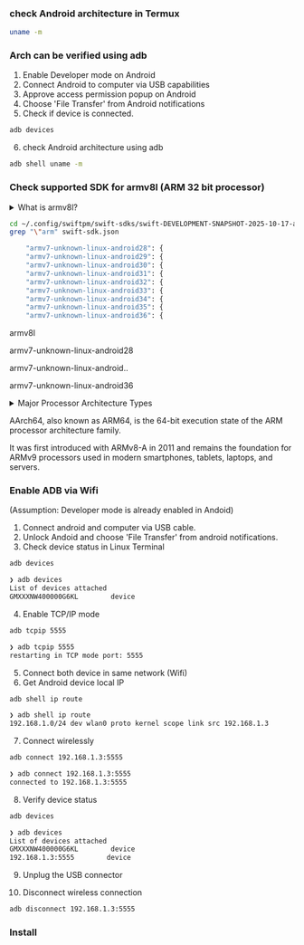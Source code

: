 ### check Android architecture in Termux

```bash
uname -m
```

### Arch can be verified using adb

1. Enable Developer mode on Android
2. Connect Android to computer via USB capabilities
3. Approve access permission popup on Android
4. Choose 'File Transfer' from Android notifications
5. Check if device is connected.

```bash
adb devices
```
6. check Android architecture using adb
```bash
adb shell uname -m
```

### Check supported SDK for armv8l (ARM 32 bit processor)

<details>
  <summary>What is armv8l?</summary>

| Part    | Meaning                  | Explanation                                                                                                                                                |
| ------- | ------------------------ | ---------------------------------------------------------------------------------------------------------------------------------------------------------- |
| **arm** | **Architecture family**  | Refers to ARM CPUs — the *Reduced Instruction Set Computing (RISC)* family developed by ARM Ltd.                                                           |
| **v8**  | **Architecture version** | Indicates **ARMv8**, the 8th generation of the ARM architecture. Introduced 64-bit support (AArch64) along with backward-compatible 32-bit mode (AArch32). |
| **l**   | **Endianness indicator** | The letter `l` stands for **little-endian**, meaning the least significant byte is stored first in memory.                                                 |


Context: Why it sometimes shows up as armv8l (not armv8a)

armv8a → official architecture name (A-profile CPUs, supports 64-bit AArch64).

armv8l → what Linux reports when the CPU supports ARMv8, but the kernel and userland are running in 32-bit (AArch32) mode.

In other words:

armv8l = ARMv8 hardware, 32-bit operating mode (little-endian)

So armv8l essentially describes a 32-bit ARMv8 little-endian runtime environment — a 64-bit CPU running 32-bit code.

</details>

```bash
cd ~/.config/swiftpm/swift-sdks/swift-DEVELOPMENT-SNAPSHOT-2025-10-17-a-android-0.1.artifactbundle/swift-android
grep "\"arm" swift-sdk.json
```

```bash
    "armv7-unknown-linux-android28": {
    "armv7-unknown-linux-android29": {
    "armv7-unknown-linux-android30": {
    "armv7-unknown-linux-android31": {
    "armv7-unknown-linux-android32": {
    "armv7-unknown-linux-android33": {
    "armv7-unknown-linux-android34": {
    "armv7-unknown-linux-android35": {
    "armv7-unknown-linux-android36": {
```

armv8l

armv7-unknown-linux-android28

armv7-unknown-linux-android..

armv7-unknown-linux-android36


<details>
  <summary>Major Processor Architecture Types</summary>


#### Major Processor Architecture Types

1. RISC (Reduced Instruction Set Computing)
2. CISC (Complex Instruction Set Computing)
3. x86 Architecture
 	- Developed by Intel
 	- x86 is a CISC-based architecture dominating PCs and workstations
 	- 64-bit variant, known as x86-64 or AMD64
 	- x86-64 or AMD64, extends memory addressing capabilities and performance while maintaining backward compatibility with 32-bit systems
4. ARM Architecture
	- ARM (Advanced RISC Machine) is a widely used RISC-based architecture 
	- energy efficiency and scalability
	- It exists in multiple profiles
		a) A-Profile: For high-performance applications (e.g., smartphones, laptops).
		b) R-Profile: For real-time and safety-critical systems.
		c) M-Profile: For microcontrollers and IoT devices.​
5. MIPS Architecture
6. PowerPC Architecture
7. SPARC Architecture
8. IBM System/390 (s390/s390x) for mainframes

| Architecture | Type | Notable Use Cases         | Example ISA      |
|---------------|------|---------------------------|------------------|
| x86 / AMD64   | CISC | PCs, servers              | Intel/AMD        |
| ARM           | RISC | Mobile, IoT, embedded     | ARMv8, ARMv9     |
| MIPS          | RISC | Routers, embedded devices | MIPS64           |
| PowerPC       | RISC | Industrial, embedded      | PPC64            |
| SPARC         | RISC | Servers, HPC              | SPARCv9          |
| IBM s390/x    | CISC | Mainframes                | z/Architecture   |



</details>

AArch64, also known as ARM64, is the 64-bit execution state of the ARM processor architecture family. 

It was first introduced with ARMv8-A in 2011 and remains the foundation for ARMv9 processors used in modern smartphones, tablets, laptops, and servers.


### Enable ADB via Wifi

(Assumption: Developer mode is already enabled in Andoid)

1. Connect android and computer via USB cable.
2. Unlock Andoid and choose 'File Transfer' from android notifications.
3. Check device status in Linux Terminal
```bash
adb devices
```

```bash
❯ adb devices
List of devices attached
GMXXXNW400000G6KL        device
```

4. Enable TCP/IP mode
```bash
adb tcpip 5555
```

```bash
❯ adb tcpip 5555
restarting in TCP mode port: 5555

```
5. Connect both device in same network (Wifi)
6. Get Android device local IP

```bash
adb shell ip route
```

```bash
❯ adb shell ip route
192.168.1.0/24 dev wlan0 proto kernel scope link src 192.168.1.3
```
7. Connect wirelessly
```bash
adb connect 192.168.1.3:5555
```

```bash
❯ adb connect 192.168.1.3:5555
connected to 192.168.1.3:5555
```
8. Verify device status
```bash
adb devices
```

```bash
❯ adb devices
List of devices attached
GMXXXNW400000G6KL        device
192.168.1.3:5555        device
```

9. Unplug the USB connector

10. Disconnect wireless connection
```bash
adb disconnect 192.168.1.3:5555
```


### Install

